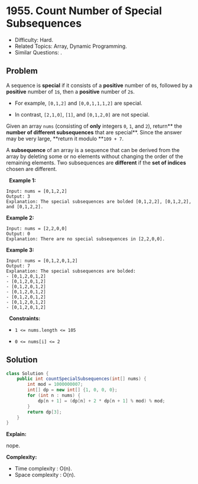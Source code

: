 # 1955. Count Number of Special Subsequences

- Difficulty: Hard.
- Related Topics: Array, Dynamic Programming.
- Similar Questions: .

## Problem

A sequence is **special** if it consists of a **positive** number of ```0```s, followed by a **positive** number of ```1```s, then a **positive** number of ```2```s.


	
- For example, ```[0,1,2]``` and ```[0,0,1,1,1,2]``` are special.
	
- In contrast, ```[2,1,0]```, ```[1]```, and ```[0,1,2,0]``` are not special.


Given an array ```nums``` (consisting of **only** integers ```0```, ```1```, and ```2```), return** the **number of different subsequences** that are special**. Since the answer may be very large, **return it modulo **```109 + 7```.

A **subsequence** of an array is a sequence that can be derived from the array by deleting some or no elements without changing the order of the remaining elements. Two subsequences are **different** if the **set of indices** chosen are different.

 
**Example 1:**

```
Input: nums = [0,1,2,2]
Output: 3
Explanation: The special subsequences are bolded [0,1,2,2], [0,1,2,2], and [0,1,2,2].
```

**Example 2:**

```
Input: nums = [2,2,0,0]
Output: 0
Explanation: There are no special subsequences in [2,2,0,0].
```

**Example 3:**

```
Input: nums = [0,1,2,0,1,2]
Output: 7
Explanation: The special subsequences are bolded:
- [0,1,2,0,1,2]
- [0,1,2,0,1,2]
- [0,1,2,0,1,2]
- [0,1,2,0,1,2]
- [0,1,2,0,1,2]
- [0,1,2,0,1,2]
- [0,1,2,0,1,2]
```

 
**Constraints:**


	
- ```1 <= nums.length <= 105```
	
- ```0 <= nums[i] <= 2```



## Solution

```java
class Solution {
    public int countSpecialSubsequences(int[] nums) {
        int mod = 1000000007;
        int[] dp = new int[] {1, 0, 0, 0};
        for (int n : nums) {
            dp[n + 1] = (dp[n] + 2 * dp[n + 1] % mod) % mod;
        }
        return dp[3];
    }
}
```

**Explain:**

nope.

**Complexity:**

* Time complexity : O(n).
* Space complexity : O(n).
